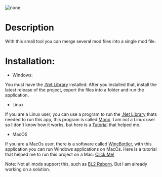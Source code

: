 ![none](https://img.shields.io/static/v1?label=Release&message=v1.0.4&color=red)

# Description

With this small tool you can merge several mod files into a single mod file.

# Installation:

- Windows:

You must have the [.Net Library](https://dotnet.microsoft.com/download) installed. After you installed that, install the latest release of the project, export the files into a folder and run the application.

- Linux 
 
If you are a Linux user, you can use a program to run the [.Net Library](https://dotnet.microsoft.com/download) thats needed to run this app, this program is called [Mono](https://www.mono-project.com/docs/getting-started/install/linux/). I am not a Linux user so I don't know how it works, but here is a [Tutorial](https://www.linux.com/news/running-net-applications-linux-mono/) that helped me.

- MacOS

If you are a MacOs user, there is a software called [WineBottler](https://winebottler.kronenberg.org/), with this application you can run Windows applications on MacOs.
Here is a tutorial that helped me to run this project on a Mac: [Click Me!](https://www.youtube.com/watch?v=Bz-nI4LW2Jw)

Note: Not all mods support this, such as [BL2 Reborn](https://www.nexusmods.com/borderlands2/mods/115/). But I am already working on a solution.
